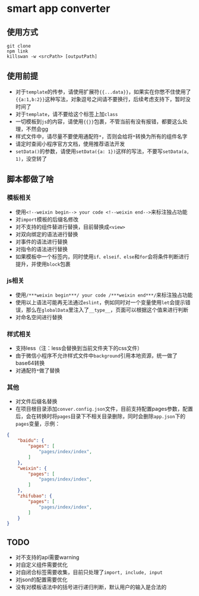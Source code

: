 # smart app converter
## 使用方式
```
git clone
npm link
killswan -w <srcPath> [outputPath]
```
## 使用前提
- 对于```template```的传参，请使用扩展符```{{...data}}```，如果实在你憋不住使用了```{{a:1,b:2}}```这种写法，对象逗号之间请不要换行，后续考虑支持下，暂时没时间了
- 对于```template```，请不要给这个标签上加```class```
- 一切模板到```js```的内容，请使用```{{}}```包裹，不管当前有没有报错，都要这么处理，不然会gg
- 样式文件中，请尽量不要使用通配符```*```，否则会给将```*```转换为所有的组件名字
- 请定时查阅小程序官方文档，使用推荐语法开发
- ```setData()```的参数，请使用```setData({a: 1})```这样的写法，不要写```setData(a, 1)```，没空转了

## 脚本都做了啥
### 模板相关
- 使用```<!--weixin begin--> your code <!--weixin end-->```来标注独占功能
- 对```import```模板的后缀名修改
- 对不支持的组件替进行替换，目前替换成```<view>```
- 对双向绑定的语法进行替换
- 对事件的语法进行替换
- 对指令的语法进行替换
- 如果模板中一个标签内，同时使用```if、elseif、else```和```for```会将条件判断进行提升，并使用```block```包裹
### js相关
- 使用```/***weixin begin***/ your code /***weixin end***/```来标注独占功能
- 使用以上语法可能再无法通过```eslint```，例如同时对一个变量使用```let```会提示错误，那么在```globalData```里注入了```__type__```，页面可以根据这个值来进行判断
- 对命名空间进行替换

### 样式相关
- 支持less（注：less会替换到当前文件夹下的css文件）
- 由于微信小程序不允许样式文件中```background```引用本地资源，统一做了base64转换
- 对通配符```*```做了替换

### 其他
- 对文件后缀名替换
- 在项目根目录添加```conver.config.json```文件，目前支持配置pages参数，配置后，会在转换时将```pages```目录下不相关目录删除，同时会删除```app.json```下的```pages```变量，示例：
```json
{
    "baidu": {
        "pages": [
            "pages/index/index",
        ]
    },
    "weixin": {
        "pages": [
            "pages/index/index",
        ]
    },
    "zhifubao": {
        "pages": [
            "pages/index/index",
        ]
    }
}
```
## TODO
- 对不支持的api需要warning
- 对自定义组件需要优化
- 对自闭合标签需要收集，目前只处理了```import, include, input ```
- 对json的配置需要优化
- 没有对模板语法中的括号进行递归判断，默认用户的输入是合法的